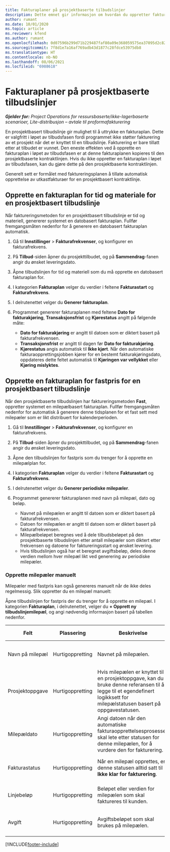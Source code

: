 ```yaml
---
title: Fakturaplaner på prosjektbaserte tilbudslinjer
description: Dette emnet gir informasjon om hvordan du oppretter fakturatidsplaner og milepæler for tilbudslinjer.
author: rumant
ms.date: 10/01/2020
ms.topic: article
ms.reviewer: kfend
ms.author: rumant
ms.openlocfilehash: 0d07596b299d71b229487faf80a09e368059575ea37095d2c82d35561d009c96
ms.sourcegitcommit: 7f8d1e7a16af769adb43d1877c28fdce53975db8
ms.translationtype: HT
ms.contentlocale: nb-NO
ms.lasthandoff: 08/06/2021
ms.locfileid: "6988618"
---
```

# <a name="invoice-schedules-on-project-based-quote-lines"></a>Fakturaplaner på prosjektbaserte tilbudslinjer

_**Gjelder for:** Project Operations for ressursbaserte/ikke-lagerbaserte scenarioer, Lite-distribusjon – avtale til proformafakturering_

En prosjektbasert tilbudslinje gir mulighet til å uttrykke en fakturaplan. Dette er valgfritt i løpet av tilbudsfasen fordi programmet ikke støtter fakturering av et prosjekt når det er knyttet til en tilbudslinje. Fakturering er bare tillatt etter at tilbudet er vunnet. Den eneste effekten ved å opprette en fakturaplan i løpet av tilbudsfasen er at denne fakturaplanen kopieres til den prosjektbaserte kontraktlinjen. Hvis du ikke oppretter en fakturaplan i løpet av tilbudsfasen, kan du gjøre dette på den prosjektbaserte kontraktlinjen.

Generelt sett er formålet med faktureringsplanen å tillate automatisk opprettelse av utkastfakturaer for en prosjektbasert kontraktlinje. 

## <a name="create-a-time-and-material-invoice-schedule-for-a-project-based-quote-line"></a>Opprette en fakturaplan for tid og materiale for en prosjektbasert tilbudslinje

Når faktureringsmetoden for en prosjektbasert tilbudslinje er tid og materiell, genererer systemet en datobasert fakturaplan. Fullfør fremgangsmåten nedenfor for å generere en datobasert fakturaplan automatisk.

1. Gå til **Innstillinger** > **Fakturafrekvenser**, og konfigurer en fakturafrekvens.
2. På **Tilbud**-siden åpner du prosjekttilbudet, og på **Sammendrag**-fanen angir du ønsket leveringsdato.
3. Åpne tilbudslinjen for tid og materiell som du må opprette en datobasert fakturaplan for. 
4. I kategorien **Fakturaplan** velger du verdier i feltene **Fakturastart** og **Fakturafrekvens**. 
5. I delrutenettet velger du **Generer fakturaplan**.
6. Programmet genererer fakturaplanen med feltene **Dato for fakturakjøring**, **Transaksjonsfrist** og **Kjørestatus** angitt på følgende måte:

    - **Dato for fakturakjøring** er angitt til datoen som er diktert basert på fakturafrekvensen.
    - **Transaksjonsfrist** er angitt til dagen før **Dato for fakturakjøring**.
    - **Kjørestatus** angis automatisk til **Ikke kjørt**. Når den automatiske fakturaopprettingsjobben kjører for en bestemt fakturakjøringsdato, oppdateres dette feltet automatisk til **Kjøringen var vellykket** eller **Kjøring mislyktes**.

## <a name="create-a-fixed-price-invoice-schedule-for-a-project-based-quote-line"></a>Opprette en fakturaplan for fastpris for en prosjektbasert tilbudslinje

Når den prosjektbaserte tilbudslinjen har faktureringsmetoden **Fast**, oppretter systemet en milepælbasert fakturaplan. Fullfør fremgangsmåten nedenfor for automatisk å generere denne tidsplanen for et fast sett med milepæler som er likt distribuert for kalenderperioden.

1. Gå til **Innstillinger** > **Fakturafrekvenser**, og konfigurer en fakturafrekvens.
2. På **Tilbud**-siden åpner du prosjekttilbudet, og på **Sammendrag**-fanen angir du ønsket leveringsdato.
3. Åpne den tilbudslinjen for fastpris som du trenger for å opprette en milepælplan for. 
4. I kategorien **Fakturaplan** velger du verdier i feltene **Fakturastart** og **Fakturafrekvens**. 
5. I delrutenettet velger du **Generer periodiske milepæler**.
6. Programmet genererer fakturaplanen med navn på milepæl, dato og beløp.

    - Navnet på milepælen er angitt til datoen som er diktert basert på fakturafrekvensen.
    - Datoen for milepælen er angitt til datoen som er diktert basert på fakturafrekvensen.
    - Milepælbeløpet beregnes ved å dele tilbudsbeløpet på den prosjektbaserte tilbudslinjen etter antall milepæler som diktert etter frekvensen og datoene for faktureringsstart og ønsket levering.
    - Hvis tilbudslinjen også har et beregnet avgiftsbeløp, deles denne verdien mellom hver milepæl likt ved generering av periodiske milepæler.

### <a name="manually-create-milestones"></a>Opprette milepæler manuelt

Milepæler med fastpris kan også genereres manuelt når de ikke deles regelmessig. Slik oppretter du en milepæl manuelt:

Åpne tilbudslinjen for fastpris der du trenger for å opprette en milepæl. I kategorien **Fakturaplan**, i delrutenettet, velger du **+ Opprett ny tilbudslinjemilepæl**, og angi nødvendig informasjon basert på tabellen nedenfor.

| **Felt** | **Plassering** | **Beskrivelse** | **Nedstrøms påvirkning** |
| --- | --- | --- | --- |
| Navn på milepæl | Hurtigoppretting | Navnet på milepælen. | Dette overføres til milepælen for prosjektkontraktlinjen og til fakturaen |
| Prosjektoppgave | Hurtigoppretting | Hvis milepælen er knyttet til en prosjektoppgave, kan du bruke denne referansen til å legge til et egendefinert logikksett for milepælstatusen basert på oppgavestatusen. | Programmet har ingen nedstrøms innvirkning på denne referansen til en oppgave. |
| Milepældato | Hurtigoppretting | Angi datoen når den automatiske fakturaopprettelsesprosessen skal lete etter statusen for denne milepælen, for å vurdere den for fakturering. | Dette overføres til milepælen for prosjektkontraktlinjen og til fakturaen. |
| Fakturastatus | Hurtigoppretting | Når en milepæl opprettes, er denne statusen alltid satt til **Ikke klar for fakturering**. | Dette overføres til milepælen for prosjektkontraktlinjen og til fakturaen. |
| Linjebeløp | Hurtigoppretting | Beløpet eller verdien for milepælen som skal faktureres til kunden. | Dette overføres til milepælen for prosjektkontraktlinjen og til fakturaen. |
| Avgift | Hurtigoppretting | Avgiftsbeløpet som skal brukes på milepælen. | Dette overføres til milepælen for prosjektkontraktlinjen og til fakturaen. |


[!INCLUDE[footer-include](../includes/footer-banner.md)]